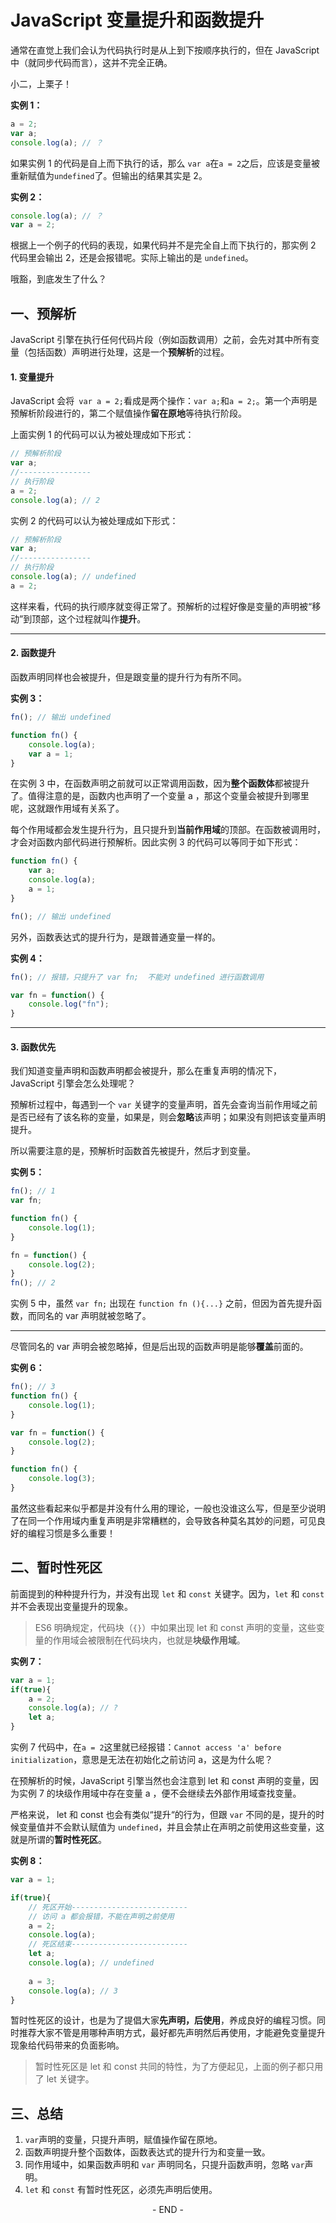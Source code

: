 # JavaScript 变量提升和函数提升

通常在直觉上我们会认为代码执行时是从上到下按顺序执行的，但在 JavaScript 中（就同步代码而言），这并不完全正确。

小二，上栗子！

**实例 1：**

```javascript
a = 2;
var a;
console.log(a); // ？
```

如果实例 1 的代码是自上而下执行的话，那么 `var a`在`a = 2`之后，应该是变量被重新赋值为`undefined`了。但输出的结果其实是 2。

**实例 2：**

```javascript
console.log(a); // ？
var a = 2;
```

根据上一个例子的代码的表现，如果代码并不是完全自上而下执行的，那实例 2 代码里会输出 2，还是会报错呢。实际上输出的是 `undefined`。 



哦豁，到底发生了什么？

## 一、预解析

JavaScript 引擎在执行任何代码片段（例如函数调用）之前，会先对其中所有变量（包括函数）声明进行处理，这是一个**预解析**的过程。

#### 1. 变量提升

JavaScript 会将` var a = 2;`看成是两个操作：`var a;`和`a = 2;`。第一个声明是预解析阶段进行的，第二个赋值操作**留在原地**等待执行阶段。

上面实例 1 的代码可以认为被处理成如下形式：

```javascript
// 预解析阶段
var a; 
//----------------
// 执行阶段
a = 2; 
console.log(a); // 2
```

实例 2 的代码可以认为被处理成如下形式：

```javascript
// 预解析阶段
var a;
//----------------
// 执行阶段
console.log(a); // undefined
a = 2;
```

这样来看，代码的执行顺序就变得正常了。预解析的过程好像是变量的声明被“移动”到顶部，这个过程就叫作**提升**。

-----

#### 2. 函数提升

函数声明同样也会被提升，但是跟变量的提升行为有所不同。

**实例 3：**

```javascript
fn(); // 输出 undefined

function fn() {
    console.log(a);
    var a = 1;
}
```

在实例 3 中，在函数声明之前就可以正常调用函数，因为**整个函数体**都被提升了。值得注意的是，函数内也声明了一个变量 a ，那这个变量会被提升到哪里呢，这就跟作用域有关系了。

每个作用域都会发生提升行为，且只提升到**当前作用域**的顶部。在函数被调用时，才会对函数内部代码进行预解析。因此实例 3 的代码可以等同于如下形式：

```javascript
function fn() {
    var a;
    console.log(a); 
    a = 1;
}

fn(); // 输出 undefined
```

另外，函数表达式的提升行为，是跟普通变量一样的。

**实例 4：**

```javascript
fn(); // 报错，只提升了 var fn;  不能对 undefined 进行函数调用

var fn = function() {
    console.log("fn");
}
```

-----

#### 3. 函数优先

我们知道变量声明和函数声明都会被提升，那么在重复声明的情况下，JavaScript 引擎会怎么处理呢？

预解析过程中，每遇到一个 `var` 关键字的变量声明，首先会查询当前作用域之前是否已经有了该名称的变量，如果是，则会**忽略**该声明；如果没有则把该变量声明提升。

所以需要注意的是，预解析时函数首先被提升，然后才到变量。

**实例 5：**

```javascript
fn(); // 1
var fn;

function fn() {
    console.log(1);
}

fn = function() {
    console.log(2);
}
fn(); // 2
```

实例 5 中，虽然  `var fn;` 出现在 `function fn (){...}` 之前，但因为首先提升函数，而同名的 var 声明就被忽略了。

-----

尽管同名的 var 声明会被忽略掉，但是后出现的函数声明是能够**覆盖**前面的。

**实例 6：**

```javascript
fn(); // 3
function fn() {
    console.log(1);
}

var fn = function() {
    console.log(2);
}

function fn() {
    console.log(3);
}
```

虽然这些看起来似乎都是并没有什么用的理论，一般也没谁这么写，但是至少说明了在同一个作用域内重复声明是非常糟糕的，会导致各种莫名其妙的问题，可见良好的编程习惯是多么重要！



## 二、暂时性死区

前面提到的种种提升行为，并没有出现 `let` 和 `const` 关键字。因为，`let` 和 `const` 并不会表现出变量提升的现象。

> ES6 明确规定，代码块（`{}`）中如果出现 let 和 const 声明的变量，这些变量的作用域会被限制在代码块内，也就是**块级作用域**。

**实例 7：**

```javascript
var a = 1;
if(true){
	a = 2;
    console.log(a); // ?
	let a;
}
```

实例 7 代码中，在`a = 2`这里就已经报错：`Cannot access 'a' before initialization`，意思是无法在初始化之前访问 a，这是为什么呢？

在预解析的时候，JavaScript 引擎当然也会注意到 let 和 const 声明的变量，因为实例 7 的块级作用域中存在变量 a ，便不会继续去外部作用域查找变量。

严格来说， let 和 const 也会有类似“提升“的行为，但跟 `var` 不同的是，提升的时候变量值并不会默认赋值为 `undefined`，并且会禁止在声明之前使用这些变量，这就是所谓的**暂时性死区**。

**实例 8：**

```javascript
var a = 1;

if(true){
    // 死区开始--------------------------
    // 访问 a 都会报错，不能在声明之前使用
    a = 2;
    console.log(a);
    // 死区结束--------------------------
    let a;
    console.log(a); // undefined
    
    a = 3;
    console.log(a); // 3
}
```

暂时性死区的设计，也是为了提倡大家**先声明，后使用**，养成良好的编程习惯。同时推荐大家不管是用哪种声明方式，最好都先声明然后再使用，才能避免变量提升现象给代码带来的负面影响。

> 暂时性死区是 let 和 const 共同的特性，为了方便起见，上面的例子都只用了 let 关键字。



## 三、总结

1. `var`声明的变量，只提升声明，赋值操作留在原地。
2. 函数声明提升整个函数体，函数表达式的提升行为和变量一致。
3. 同作用域中，如果函数声明和 `var` 声明同名，只提升函数声明，忽略 `var`声明。
4. `let` 和 `const` 有暂时性死区，必须先声明后使用。



<center>- END -</center>